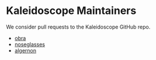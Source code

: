 <!-- -*- mode: markdown; fill-column: 8192 -*- -->

# Kaleidoscope Maintainers

We consider pull requests to the Kaleidoscope GitHub repo.

- [obra](https://github.com/obra)
- [noseglasses](https://github.com/noseglasses)
- [algernon](https://github.com/algernon)